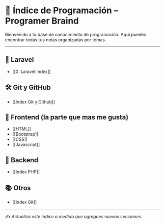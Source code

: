 # 🧠 Índice de Programación – Programer Braind

Bienvenido a tu base de conocimiento de programación. Aquí puedes encontrar todas tus notas organizadas por temas.

---

## 📍 Laravel
- [[0. Laravel index]]
## 🛠️ Git y GitHub
- [[Index Git y Github]]

## 🎨 Frontend (la parte que mas me gusta)
- [[HTML]]
- [[Bootstrap]]
- [[CSS]]
- [[Javascript]]

## 🎨 Backend
- [[Index PHP]]

## 📚 Otros
- [[Index Git]]



---

✍️ *Actualiza este índice a medida que agregues nuevas secciones.*
